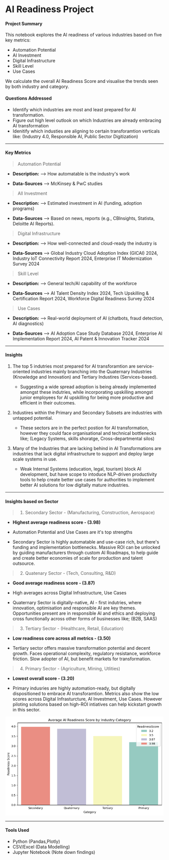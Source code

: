 # AI Readiness Project

#### Project Summary

This notebook explores the AI readiness of various industries based on five key metrics:

 - Automation Potential
 - AI Investment
 - Digital Infrastructure
 - Skill Level
 - Use Cases

 We calculate the overall AI Readiness Score and visualise the trends seen by both industry and category.

 #### Questions Addressed

 - Identify which industries are most and least prepared for AI transformation.
 - Figure out high level outlook on which Industries are already embracing AI transformation
 - Idenitify which industies are aligning to certain transforamtion verticals like: (Industry 4.0, Responsible AI, Public Sector Digitization)

 ***

 #### Key Metrics 

 > Automation Potential

 - **Description:** --> How automatable is the industry's work

 - **Data-Sources** --> McKinsey & PwC studies

 > All Investment

 - **Description:** --> Estimated investment in AI (funding, adoption programs)

 - **Data-Sources** --> Based on news, reports (e.g., CBInsights, Statista, Deloitte AI Reports).

 > Digital Infrastructure

 - **Description:** --> How well-connected and cloud-ready the industry is

 - **Data-Sources** --> Global Industry Cloud Adoption Index (GICAI) 2024, Industry IoT Connectivity Report 2024, Enterprise IT Modernization Survey 2024

 > Skill Level

 - **Description:** --> General tech/AI capability of the workforce

 - **Data-Sources** --> AI Talent Density Index 2024, Tech Upskilling & Certification Report 2024, Workforce Digital Readiness Survey 2024

 > Use Cases

 - **Description:** --> Real-world deployment of AI (chatbots, fraud detection, AI diagnostics)

 - **Data-Sources** --> AI Adoption Case Study Database 2024, Enterprise AI Implementation Report 2024, AI Patent & Innovation Tracker 2024

 ***

 #### Insights

 1. The top 5 indutries most prepared for AI transforamtion are service-oriented industries mainly branching into the Quaternary Industries (Knowledge and Innovation) and Tertiary Industires (Services-based).
 
    - Suggesting a wide spread adoption is being already implemented amongst these indutries, while incorporating upskilling amongst junior employees for AI upskilling for being more productive and efficient in their outcomes.

 2. Industires within the Primary and Secondary Subsets are industries with untapped potential.

    - These sectors are in the perfect postion for AI transformation, however they could face organisational and technical bottlenecks like; (Legacy Systems, skills shoratge, Cross-departmental silos)

3. Many of the Industries that are lacking behind in AI Transformations are industries that lack digital infrastructure to support and deploy large scale systems in use.

    - Weak Internal Systems (education, legal, tourism) block AI development, but have scope to intoduce NLP-driven productivity tools to help create better use cases for authorities to implement better AI solutions for low digitally mature industries.

***


#### Insights based on Sector

> 1. Secondary Sector - (Manufacturing, Construction, Aerospace)

 - **Highest average readiness score - (3.98)**
 - Automation Potential and Use Cases are it's top strengths

  - Secondary Sector is highly automatable and use-case rich, but there's funding and implementation bottlenecks. Massive ROI can be unlocked by guiding manufacturers through custom AI Roadmaps, to help guide and create better economies of scale for production and talent outsource.

> 2. Quatenary Sector - (Tech, Consulting, R&D)

 - **Good average readiness score - (3.87)**  
 - High averages across Digital Infrastructure, Use Cases

  - Quaternary Sector is digitally-native, AI - first indutries, where innovation, optimisation and responsible AI are key themes. Opportunities present are in responsible AI and ethics and deploying cross functionally across other forms of businesses like; (B2B, SAAS)

> 3. Tertiary Sector - (Healthcare, Retail, Education)

 - **Low readiness core across all metrics - (3.50)**

  - Tertiary sector offers massive transformation potential and decent growth. Faces operational complexity, regulatory resistance, workforce friction. Slow adopter of AI, but benefit markets for transformation.


> 4. Primary Sector - (Agriculture, Mining, Utlities)

 - **Lowest overall score - (3.20)**

  - Primary indusries are highly automation-ready, but digitally dispositioned to embrace AI transforamtion. Metrics also show the low scores across Digital Infrasturcture, AI Investment, Use Cases. However piloting solutions based on high-ROI intiatives can help kickstart growth in this sector.

  ![alt text](image-1.png "Average AI Readiness")



***

 #### Tools Used

  - Python (Pandas,Plotly)
  - CSV/Excel (Data Modelling)
  - Jupyter Notebook (Note down findings)


 
